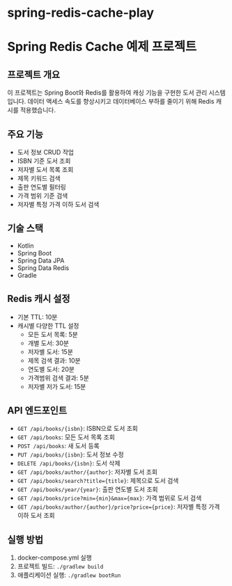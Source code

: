 # spring-redis-cache-play

# Spring Redis Cache 예제 프로젝트

## 프로젝트 개요
이 프로젝트는 Spring Boot와 Redis를 활용하여 캐싱 기능을 구현한 도서 관리 시스템입니다. 데이터 액세스 속도를 향상시키고 데이터베이스 부하를 줄이기 위해 Redis 캐시를 적용했습니다.

## 주요 기능
- 도서 정보 CRUD 작업
- ISBN 기준 도서 조회
- 저자별 도서 목록 조회
- 제목 키워드 검색
- 출판 연도별 필터링
- 가격 범위 기준 검색
- 저자별 특정 가격 이하 도서 검색

## 기술 스택
- Kotlin
- Spring Boot
- Spring Data JPA
- Spring Data Redis
- Gradle

## Redis 캐시 설정
- 기본 TTL: 10분
- 캐시별 다양한 TTL 설정
    - 모든 도서 목록: 5분
    - 개별 도서: 30분
    - 저자별 도서: 15분
    - 제목 검색 결과: 10분
    - 연도별 도서: 20분
    - 가격범위 검색 결과: 5분
    - 저자별 저가 도서: 15분

## API 엔드포인트
- `GET /api/books/{isbn}`: ISBN으로 도서 조회
- `GET /api/books`: 모든 도서 목록 조회
- `POST /api/books`: 새 도서 등록
- `PUT /api/books/{isbn}`: 도서 정보 수정
- `DELETE /api/books/{isbn}`: 도서 삭제
- `GET /api/books/author/{author}`: 저자별 도서 조회
- `GET /api/books/search?title={title}`: 제목으로 도서 검색
- `GET /api/books/year/{year}`: 출판 연도별 도서 조회
- `GET /api/books/price?min={min}&max={max}`: 가격 범위로 도서 검색
- `GET /api/books/author/{author}/price?price={price}`: 저자별 특정 가격 이하 도서 조회

## 실행 방법
1. docker-compose.yml 실행
2. 프로젝트 빌드: `./gradlew build`
3. 애플리케이션 실행: `./gradlew bootRun`


